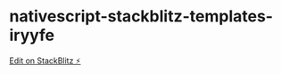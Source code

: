 # nativescript-stackblitz-templates-iryyfe

[Edit on StackBlitz ⚡️](https://stackblitz.com/edit/nativescript-stackblitz-templates-iryyfe)